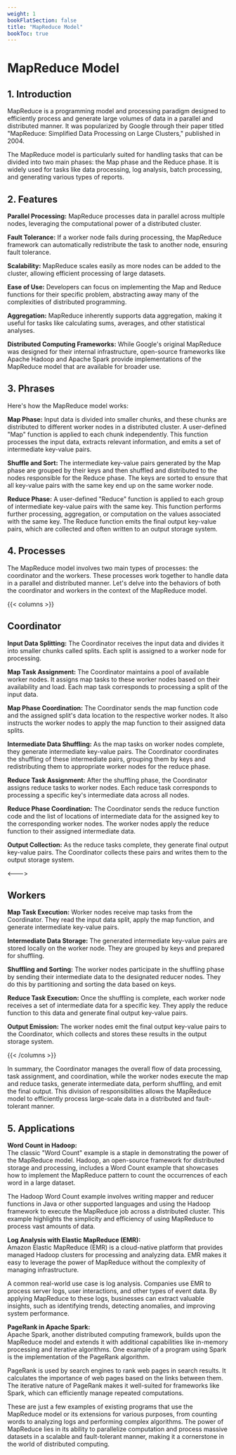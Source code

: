 ```yaml
---
weight: 1
bookFlatSection: false
title: "MapReduce Model"
bookToc: true
---
```


# MapReduce Model
## 1. Introduction
MapReduce is a programming model and processing paradigm designed to efficiently process and generate large volumes of data in a parallel and distributed manner. It was popularized by Google through their paper titled "MapReduce: Simplified Data Processing on Large Clusters," published in 2004.

The MapReduce model is particularly suited for handling tasks that can be divided into two main phases: the Map phase and the Reduce phase. It is widely used for tasks like data processing, log analysis, batch processing, and generating various types of reports.


## 2. Features
**Parallel Processing:** MapReduce processes data in parallel across multiple nodes, leveraging the computational power of a distributed cluster.

**Fault Tolerance:** If a worker node fails during processing, the MapReduce framework can automatically redistribute the task to another node, ensuring fault tolerance.

**Scalability:** MapReduce scales easily as more nodes can be added to the cluster, allowing efficient processing of large datasets.

**Ease of Use:** Developers can focus on implementing the Map and Reduce functions for their specific problem, abstracting away many of the complexities of distributed programming.

**Aggregation:** MapReduce inherently supports data aggregation, making it useful for tasks like calculating sums, averages, and other statistical analyses.

**Distributed Computing Frameworks:** While Google's original MapReduce was designed for their internal infrastructure, open-source frameworks like Apache Hadoop and Apache Spark provide implementations of the MapReduce model that are available for broader use.


## 3. Phrases
Here's how the MapReduce model works:  

**Map Phase:**
Input data is divided into smaller chunks, and these chunks are distributed to different worker nodes in a distributed cluster.
A user-defined "Map" function is applied to each chunk independently. This function processes the input data, extracts relevant information, and emits a set of intermediate key-value pairs.

**Shuffle and Sort:**
The intermediate key-value pairs generated by the Map phase are grouped by their keys and then shuffled and distributed to the nodes responsible for the Reduce phase.
The keys are sorted to ensure that all key-value pairs with the same key end up on the same worker node.


**Reduce Phase:**
A user-defined "Reduce" function is applied to each group of intermediate key-value pairs with the same key.
This function performs further processing, aggregation, or computation on the values associated with the same key.
The Reduce function emits the final output key-value pairs, which are collected and often written to an output storage system.


## 4. Processes
The MapReduce model involves two main types of processes: the coordinator and the workers. These processes work together to handle data in a parallel and distributed manner. Let's delve into the behaviors of both the coordinator and workers in the context of the MapReduce model. 

{{< columns >}}
## Coordinator
**Input Data Splitting:** The Coordinator receives the input data and divides it into smaller chunks called splits. Each split is assigned to a worker node for processing.

**Map Task Assignment:** The Coordinator maintains a pool of available worker nodes. It assigns map tasks to these worker nodes based on their availability and load. Each map task corresponds to processing a split of the input data.

**Map Phase Coordination:** The Coordinator sends the map function code and the assigned split's data location to the respective worker nodes. It also instructs the worker nodes to apply the map function to their assigned data splits.

**Intermediate Data Shuffling:** As the map tasks on worker nodes complete, they generate intermediate key-value pairs. The Coordinator coordinates the shuffling of these intermediate pairs, grouping them by keys and redistributing them to appropriate worker nodes for the reduce phase.

**Reduce Task Assignment:** After the shuffling phase, the Coordinator assigns reduce tasks to worker nodes. Each reduce task corresponds to processing a specific key's intermediate data across all nodes.

**Reduce Phase Coordination:** The Coordinator sends the reduce function code and the list of locations of intermediate data for the assigned key to the corresponding worker nodes. The worker nodes apply the reduce function to their assigned intermediate data.

**Output Collection:** As the reduce tasks complete, they generate final output key-value pairs. The Coordinator collects these pairs and writes them to the output storage system.

<---> 
## Workers
**Map Task Execution:** Worker nodes receive map tasks from the Coordinator. They read the input data split, apply the map function, and generate intermediate key-value pairs.

**Intermediate Data Storage:** The generated intermediate key-value pairs are stored locally on the worker node. They are grouped by keys and prepared for shuffling.

**Shuffling and Sorting:** The worker nodes participate in the shuffling phase by sending their intermediate data to the designated reducer nodes. They do this by partitioning and sorting the data based on keys.

**Reduce Task Execution:** Once the shuffling is complete, each worker node receives a set of intermediate data for a specific key. They apply the reduce function to this data and generate final output key-value pairs.

**Output Emission:** The worker nodes emit the final output key-value pairs to the Coordinator, which collects and stores these results in the output storage system.

{{< /columns >}}

In summary, the Coordinator manages the overall flow of data processing, task assignment, and coordination, while the worker nodes execute the map and reduce tasks, generate intermediate data, perform shuffling, and emit the final output. This division of responsibilities allows the MapReduce model to efficiently process large-scale data in a distributed and fault-tolerant manner.


## 5. Applications
**Word Count in Hadoop:**  
The classic "Word Count" example is a staple in demonstrating the power of the MapReduce model. Hadoop, an open-source framework for distributed storage and processing, includes a Word Count example that showcases how to implement the MapReduce pattern to count the occurrences of each word in a large dataset.

The Hadoop Word Count example involves writing mapper and reducer functions in Java or other supported languages and using the Hadoop framework to execute the MapReduce job across a distributed cluster. This example highlights the simplicity and efficiency of using MapReduce to process vast amounts of data.

**Log Analysis with Elastic MapReduce (EMR):**  
Amazon Elastic MapReduce (EMR) is a cloud-native platform that provides managed Hadoop clusters for processing and analyzing data. EMR makes it easy to leverage the power of MapReduce without the complexity of managing infrastructure.

A common real-world use case is log analysis. Companies use EMR to process server logs, user interactions, and other types of event data. By applying MapReduce to these logs, businesses can extract valuable insights, such as identifying trends, detecting anomalies, and improving system performance.

**PageRank in Apache Spark:**  
Apache Spark, another distributed computing framework, builds upon the MapReduce model and extends it with additional capabilities like in-memory processing and iterative algorithms. One example of a program using Spark is the implementation of the PageRank algorithm.

PageRank is used by search engines to rank web pages in search results. It calculates the importance of web pages based on the links between them. The iterative nature of PageRank makes it well-suited for frameworks like Spark, which can efficiently manage repeated computations.

These are just a few examples of existing programs that use the MapReduce model or its extensions for various purposes, from counting words to analyzing logs and performing complex algorithms. The power of MapReduce lies in its ability to parallelize computation and process massive datasets in a scalable and fault-tolerant manner, making it a cornerstone in the world of distributed computing.